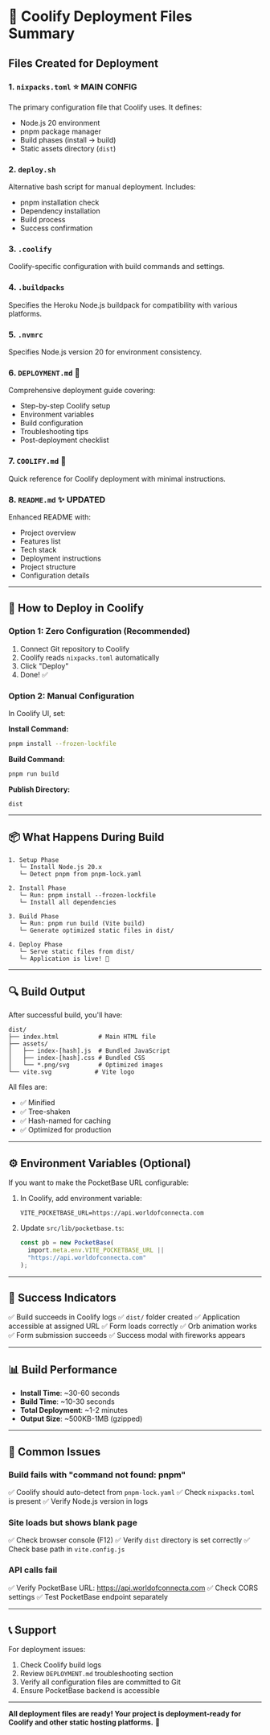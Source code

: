 # 🚀 Coolify Deployment Files Summary

## Files Created for Deployment

### 1. **`nixpacks.toml`** ⭐ MAIN CONFIG
The primary configuration file that Coolify uses. It defines:
- Node.js 20 environment
- pnpm package manager
- Build phases (install → build)
- Static assets directory (`dist`)

### 2. **`deploy.sh`**
Alternative bash script for manual deployment. Includes:
- pnpm installation check
- Dependency installation
- Build process
- Success confirmation

### 3. **`.coolify`**
Coolify-specific configuration with build commands and settings.

### 4. **`.buildpacks`**
Specifies the Heroku Node.js buildpack for compatibility with various platforms.

### 5. **`.nvmrc`**
Specifies Node.js version 20 for environment consistency.

### 6. **`DEPLOYMENT.md`** 📖
Comprehensive deployment guide covering:
- Step-by-step Coolify setup
- Environment variables
- Build configuration
- Troubleshooting tips
- Post-deployment checklist

### 7. **`COOLIFY.md`** 📝
Quick reference for Coolify deployment with minimal instructions.

### 8. **`README.md`** ✨ UPDATED
Enhanced README with:
- Project overview
- Features list
- Tech stack
- Deployment instructions
- Project structure
- Configuration details

---

## 🎯 How to Deploy in Coolify

### Option 1: Zero Configuration (Recommended)
1. Connect Git repository to Coolify
2. Coolify reads `nixpacks.toml` automatically
3. Click "Deploy"
4. Done! ✅

### Option 2: Manual Configuration
In Coolify UI, set:

**Install Command:**
```bash
pnpm install --frozen-lockfile
```

**Build Command:**
```bash
pnpm run build
```

**Publish Directory:**
```
dist
```

---

## 📦 What Happens During Build

```
1. Setup Phase
   └─ Install Node.js 20.x
   └─ Detect pnpm from pnpm-lock.yaml

2. Install Phase
   └─ Run: pnpm install --frozen-lockfile
   └─ Install all dependencies

3. Build Phase
   └─ Run: pnpm run build (Vite build)
   └─ Generate optimized static files in dist/

4. Deploy Phase
   └─ Serve static files from dist/
   └─ Application is live! 🎉
```

---

## 🔍 Build Output

After successful build, you'll have:

```
dist/
├── index.html           # Main HTML file
├── assets/
│   ├── index-[hash].js  # Bundled JavaScript
│   ├── index-[hash].css # Bundled CSS
│   └── *.png/svg        # Optimized images
└── vite.svg            # Vite logo
```

All files are:
- ✅ Minified
- ✅ Tree-shaken
- ✅ Hash-named for caching
- ✅ Optimized for production

---

## ⚙️ Environment Variables (Optional)

If you want to make the PocketBase URL configurable:

1. In Coolify, add environment variable:
   ```
   VITE_POCKETBASE_URL=https://api.worldofconnecta.com
   ```

2. Update `src/lib/pocketbase.ts`:
   ```typescript
   const pb = new PocketBase(
     import.meta.env.VITE_POCKETBASE_URL || 
     "https://api.worldofconnecta.com"
   );
   ```

---

## 🎉 Success Indicators

✅ Build succeeds in Coolify logs
✅ `dist/` folder created
✅ Application accessible at assigned URL
✅ Form loads correctly
✅ Orb animation works
✅ Form submission succeeds
✅ Success modal with fireworks appears

---

## 📊 Build Performance

- **Install Time**: ~30-60 seconds
- **Build Time**: ~10-30 seconds
- **Total Deployment**: ~1-2 minutes
- **Output Size**: ~500KB-1MB (gzipped)

---

## 🐛 Common Issues

### Build fails with "command not found: pnpm"
✅ Coolify should auto-detect from `pnpm-lock.yaml`
✅ Check `nixpacks.toml` is present
✅ Verify Node.js version in logs

### Site loads but shows blank page
✅ Check browser console (F12)
✅ Verify `dist` directory is set correctly
✅ Check base path in `vite.config.js`

### API calls fail
✅ Verify PocketBase URL: https://api.worldofconnecta.com
✅ Check CORS settings
✅ Test PocketBase endpoint separately

---

## 📞 Support

For deployment issues:
1. Check Coolify build logs
2. Review `DEPLOYMENT.md` troubleshooting section
3. Verify all configuration files are committed to Git
4. Ensure PocketBase backend is accessible

---

**All deployment files are ready! Your project is deployment-ready for Coolify and other static hosting platforms.** 🚀
